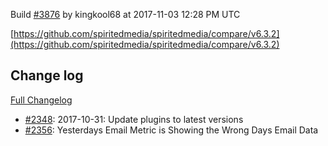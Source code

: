 Build [#3876](https://circleci.com/gh/spiritedmedia/spiritedmedia/3876) by kingkool68 at 2017-11-03 12:28 PM UTC

[https://github.com/spiritedmedia/spiritedmedia/compare/v6.3.2](https://github.com/spiritedmedia/spiritedmedia/compare/v6.3.2)
## Change log
[Full Changelog](https://github.com/spiritedmedia/spiritedmedia/compare/v6.3.1...v6.3.2)

 - [#2348](https://github.com/spiritedmedia/spiritedmedia/pull/2348): 2017-10-31: Update plugins to latest versions
 - [#2356](https://github.com/spiritedmedia/spiritedmedia/pull/2356): Yesterdays Email Metric is Showing the Wrong Days Email Data
